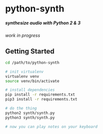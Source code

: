 # python-synth

##### synthesize audio with Python 2 & 3

*work in progress*

## Getting Started

```bash
cd /path/to/python-synth

# init virtualenv
virtualenv venv
source venv/bin/activate

# install dependencies
pip install -r requirements.txt
pip3 install -r requirements.txt

# do the thing
python2 synth/synth.py
python3 synth/synth.py

# now you can play notes on your keyboard
```

